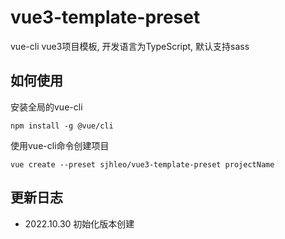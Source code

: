 # vue3-template-preset
vue-cli  vue3项目模板, 开发语言为TypeScript, 默认支持sass

## 如何使用
安装全局的vue-cli

    npm install -g @vue/cli

使用vue-cli命令创建项目

    vue create --preset sjhleo/vue3-template-preset projectName

## 更新日志
- 2022.10.30 初始化版本创建

